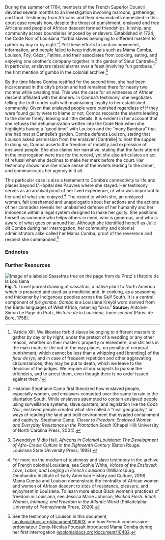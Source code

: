During the summer of 1764, members of the French Superior Council devoted several months to an investigation involving maroons, gatherings, and food. Testimony from Africans and their descendants enmeshed in this court case reveals how, despite the threat of punishment, enslaved and free Africans and people of African descent formed friendships, kinship, and community across boundaries imposed by enslavers. Established in 1724, the Code Noir of Louisiana “forbid slaves belonging to different masters to gather by day or by night.”[^i] Yet these efforts to contain movement, information, and people failed to keep individuals such as Mama Comba, Louison, Foÿ, Cézar, Fatima, and their associates from cooking, eating, and enjoying one another’s company together in the garden of Sieur Cantrelle.[^ii] In particular, enslavers raised alarms over a feast involving “un gombeau,” the first mention of gumbo in the colonial archive.[^iii]  

By the time Mama Comba testified for the second time, she had been incarcerated in the city’s prison and had remained there for nearly two months while awaiting trial. This was the case for all witnesses of African descent affiliated with the dinners. In Comba’s testimony, she negotiates telling the truth under oath with maintaining loyalty to her established community. Given that enslaved people were punished regardless of if they were found guilty were to blame or not, Comba recounts the events leading to the dinner freely, leaving out little details. It is evident in her account that she refuses the dehumanization written into the Code Noir when she highlights having a “good time” with Louison and the “many Bambara” that she had met at Cantrelle’s garden. Comba defends Louison, stating that Louison asked permission from her enslaver [Cantrelle] to host the supper. In doing so, Comba asserts the freedom of mobility and expression of enslaved people. She also claims her narrative, stating that the facts uttered in the interrogation were true for the record, yet she also articulates an act of refusal when she declines to make her mark before the court. Her testimony shows how she made sense of the events leading to the dinner, and communicates her agency in it all.  

This particular case is also a testament to Comba’s connectivity to life and places beyond L'Hôpital des Pauvres where she stayed. Her testimony serves as an archival proof of her lived experience, of who was important to her and of what she enjoyed.[^iv] The extent to which she, an enslaved woman, felt unashamed and unapologetic about her actions and the actions of her comrades reveals her unabashed defense of her humanity and her innocence within a legal system designed to make her guilty. She positions herself as someone who helps others in need, who is generous, and who is aware of what goes on around her. Although she identified herself as Julie dit Comba during her interrogation, her community and colonial administrators alike called her Mama Comba, proof of the reverence and respect she commanded.[^v]
  
### Endnotes  
  
[^i]: “Article XIII. We likewise forbid slaves belonging to different masters to gather by day or by night, under the pretext of a wedding or any other reason, whether on their master’s property or elsewhere, and still less in the main roads or the out of the way places, on penalty of corporal punishment, which cannot be less than a whipping and [branding] of the *fleur de lys*; and in case of frequent repetition and other aggravating circumstances, they may be put to death, which we leave to the decision of the judges. We require all our subjects to pursue the offenders, and to arrest them, even though there is no order issued against them.”  

[^ii]: Historian Stephanie Camp first theorized how enslaved people, especially women, and enslavers competed over the same terrain in the plantation South. While enslavers attempted to contain enslaved people using surveillance systems, slave quarters, and legislation like the *Code Noir*, enslaved people created what she called a “rival geography,” or ways of reading the land and built environment that evaded containment and captivity. Stephanie Camp, *Closer to Freedom: Enslaved Women and Everyday Resistance in the Plantation South* (Chapel Hill: University of North Carolina Press, 2004).  
  
[^iii]: Gwendolyn Midlo Hall, *Africans in Colonial Louisiana: The Development of Afro-Creole Culture in the Eighteenth Century* (Baton Rouge: Louisiana State University Press, 1992).  
  
[^iv]: For more on the medium of testimony and slave testimony in the archive of French colonial Louisiana, see Sophie White, *Voices of the Enslaved: Love, Labor, and Longing in French Louisiana* (Williamsburg: Omohundro Institute of Early American History and Culture, 2019). Mama Comba and Louison demonstrate the centrality of African women and women of African descent to sites of resistance, pleasure, and enjoyment in Louisiana. To learn more about Black women’s practices of freedom in Louisiana, see Jessica Marie Johnson, *Wicked Flesh: Black Women, Intimacy, and Freedom in the Atlantic World* (Philadelphia: University of Pennsylvania Press, 2020). 

[^v]: See the testimony of Louison in this document, [lacolonialdocs.org/document/10603](lacolonialdocs.org/document/10603), and how French commissaire-ordonnateur Denis-Nicolas Foucault introduced Mama Comba during her first interrogation [lacolonialdocs.org/document/10482](lacolonialdocs.org/document/10482).
  
### Further Resources

![Image of a labeled Sassafras tree on the page from du Pratz's Histoire de la Louisiana](assets/img/storyimages/s001-01.jpg)
**Fig. 1.** Travel journal drawing of sassafras, a native plant to North America which is prepared and used as a medicine and, in cooking, as a seasoning and thickener by Indigenous peoples across the Gulf South. It is a central component of *filé gombo*. *Gombo* is a Louisiana Kréyòl word derived from the Bantu languages of West Africa, meaning “okra.”  **Source:** Antoine-Simon Le Page du Pratz, *Histoire de la Louisiane, tome second* (Paris: de Bure, 1758). 